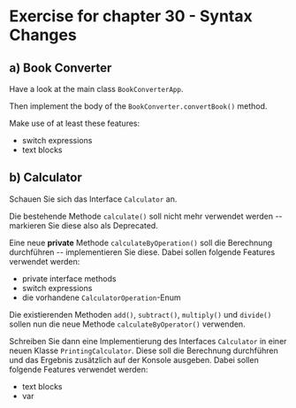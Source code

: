 # Exercise for chapter 30 - Syntax Changes

## a) Book Converter

Have a look at the main class `BookConverterApp`.

Then implement the body of the `BookConverter.convertBook()` method.

Make use of at least these features:

* switch expressions
* text blocks

## b) Calculator

Schauen Sie sich das Interface `Calculator` an.

Die bestehende Methode `calculate()` soll nicht mehr verwendet werden -- markieren Sie diese also als Deprecated.

Eine neue **private** Methode `calculateByOperation()` soll die Berechnung durchführen -- implementieren Sie diese.
Dabei sollen folgende Features verwendet werden:

- private interface methods
- switch expressions
- die vorhandene `CalculatorOperation`-Enum

Die existierenden Methoden `add()`, `subtract()`, `multiply()` und `divide()` sollen nun die neue
Methode `calculateByOperator()` verwenden.

Schreiben Sie dann eine Implementierung des Interfaces `Calculator` in einer neuen Klasse `PrintingCalculator`.
Diese soll die Berechnung durchführen und das Ergebnis zusätzlich auf der Konsole ausgeben. Dabei sollen folgende
Features verwendet werden:
- text blocks
- var

